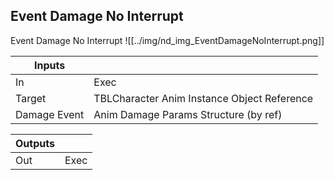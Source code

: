 ## Event Damage No Interrupt
Event Damage No Interrupt
![[../img/nd_img_EventDamageNoInterrupt.png]]

|Inputs||
|--|--|
| In | Exec |
| Target | TBLCharacter Anim Instance Object Reference |
| Damage Event | Anim Damage Params Structure (by ref) |

|Outputs||
|--|--|
| Out | Exec |
